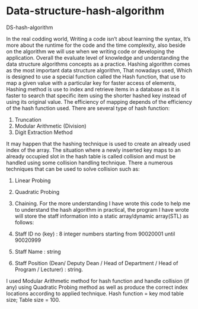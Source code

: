 # Data-structure-hash-algorithm
DS-hash-algorithm

In the real codding world, Writing a code isn’t about learning the syntax, It’s more  about the runtime for  the code and the time complexity, also beside on 
the algorithm we will use when we writing code or developing the application. Overall the evaluate level of knowledge and understanding the data structure 
algorithms concepts as a practice. Hashing algorithm comes as the most important data structure algorithm, That nowadays used, Which is designed to use a 
special function called the Hash function, that use to map a given value with a particular key for faster access of elements, Hashing method is use to index 
and retrieve items in a database as it is faster to search that specific item using the shorter hashed key instead of using its original value. The efficiency 
of mapping depends of the efficiency of the hash function used. 
There are several type of hash function: 
1.	Truncation
2.	Modular Arithmetic (Division)
3.	Digit Extraction Method

It may happen that the hashing technique is used to create an already used index of the array.  The situation where a newly inserted key maps to an already 
occupied slot in the hash table is called collision and must be handled using some collision handling technique. There a numerous techniques that can be 
used to solve collision such as:
1.	Linear Probing
2.	Quadratic Probing
3.	Chaining.
For the more understanding I have wrote this code to help me to understand the hash algorithm  in practical, the program I have wrote  will store the staff 
information into a static array/dynamic array(STL) as follows:

1.	Staff ID no (key) : 8 integer numbers starting from 90020001 until 90020999
2.	Staff Name : string
3.	Staff Position (Dean/ Deputy Dean / Head of Department / Head of Program / Lecturer) : string. 

I used Modular Arithmetic method for hash function and handle collision (if any) using Quadratic Probing method as well as produce the correct index locations 
according to applied technique.
Hash function = key mod table size; Table size = 100.
